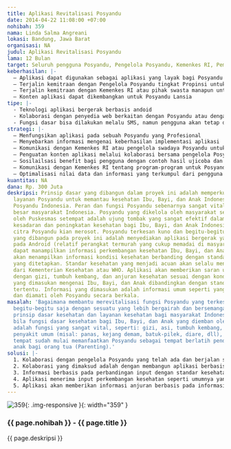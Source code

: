 ```yaml
---
title: Aplikasi Revitalisasi Posyandu
date: 2014-04-22 11:08:00 +07:00
nohibah: 359
nama: Linda Salma Angreani
lokasi: Bandung, Jawa Barat
organisasi: NA
judul: Aplikasi Revitalisasi Posyandu
lama: 12 Bulan
target: Seluruh pengguna Posyandu, Pengelola Posyandu, Kemenkes RI, Pemerintah Indonesia.
keberhasilan: |-
  – Aplikasi dapat digunakan sebagai aplikasi yang layak bagi Posyandu yang Profesional
  – Terjalin kemitraan dengan Pengelola Posyandu tingkat Propinsi untuk dapat memperluas replikasi atau telah digunakan pada 30% jumlah Posyandu yang terdaftar di Satu Propinsi sasaran. Sebagai gambaran saat ini terdapat lebih dari 330 ribu Posyandu di Indonesia (data Kemenkes RI 2012).
  – Terjalin kemitraan dengan Kemenkes RI atau pihak swasta manapun untuk membantu keberlanjutan program
  – Konten aplikasi dapat dikembangkan untuk Posyandu Lansia
tipe: |-
  - Teknologi aplikasi bergerak berbasis andoid
  - Kolaborasi dengan penyedia web berkaitan dengan Posyandu atau dengan Kemenkes RI atau menyediakan sendiri layanan web sebagai langkah awal sebelum replikasi nasional terjadi
  - Fungsi dasar bisa dilakukan melalu SMS, namun pengguna akan tetap diarahkan untuk menggunakan aplikasi bergerak agar dapat lebih bermanfaat
strategi: |-
  – Menfungsikan aplikasi pada sebuah Posyandu yang Profesional
  – Menyebarkan informasi mengenai keberhasilan implementasi aplikasi
  – Komunikasi dengan Kemenkes RI atau pengelola swadaya Posyandu untuk program replikasi yang lebih luas
  – Penguatan konten aplikasi melalui kolaborasi bersama pengelola Posyandu yang telah ada, Kemenkes RI, WHO, atau lembaga swadaya yang peduli mengenai kegiatan kesehatan yang relevan.
  – Sosilailsasi benefit bagi pengguna dengan contoh hasil ujicoba dan testimonial dari tokoh masyarakat
  – Komunikasi dengan Kemenkes RI tentang program-program untuk Posyandu.
  – Optimalisasi nilai data dan informasi yang terkumpul dari pengguna aplikasi untuk grafik kesehatan di Posyandu
kuantitas: NA
dana: Rp. 300 Juta
deskripsi: Prinsip dasar yang dibangun dalam proyek ini adalah memperkuat dan memudahkan
  layanan Posyandu untuk memantau kesehatan Ibu, Bayi, dan Anak Indonesia, atau merivitalisasi
  Posyandu Indonesia. Peran dan fungsi Posyandu sebenarnya sangat vital bagi sebagian
  besar masyarakat Indonesia. Posyandu yang dikelola oleh masyarakat sendiri dan dibina
  oleh Puskesmas setempat adalah ujung tombak yang sangat efektif dalam membumikan
  kesadaran dan peningkatan kesehatan bagi Ibu, Bayi, dan Anak Indonesia. Namun sayangnya,
  citra Posyandu kian merosot. Posyandu terkesan kuno dan begitu-begitu saja. Layanan
  yang dibangun pada proyek ini adalah menyediakan aplikasi bergerak yang berjalan
  pada Android (relatif perangkat termurah yang cukup memadai di masyarakat) yang
  dapat manampilkan informasi perkembangan kesehatan Ibu, Bayi, dan Anak. Aplikasi
  akan menampilkan informasi kondisi kesehatan berbanding dengan standar kesehatan
  yang ditetapkan. Standar kesehatan yang menjadi acuan akan selalu mengacu pada pembaharuan
  dari Kementerian Kesehatan atau WHO. Aplikasi akan memberikan saran umum berkaitan
  dengan gizi, tumbuh kembang, dan anjuran kesehatan sesuai dengan kondisi informasi
  yang dimasukan mengenai Ibu, Bayi, dan Anak dibandingkan dengan standar kesehatan
  tertentu. Informasi yang dimasukan adalah informasi umum seperti yang didapatkan
  dan diamati oleh Posyandu secara berkala.
masalah: 'Bagaimana membantu merevitalisasi fungsi Posyandu yang terkesan kuno dan
  begitu-begitu saja dengan sesuatu yang lebih bergairah dan bersemangat dalam membumikan
  prinsip dasar kesehatan dan layanan kesehatan bagi masyarakat Indonesia. Padahal
  bila fungsi dasar kesehatan bagi Ibu, Bayi, dan Anak yang diemban oleh Posyandu
  adalah fungsi yang sangat vital, seperti: gizi, asi, tumbuh kembang, imunisasi,
  penyakit umum (misal: panas, kejang demam, batuk-pilek, diare, dll), bahkan dibeberapa
  tempat sudah mulai memanfaatkan Posyandu sebagai tempat berlatih pendidikan dasar
  anak bagi orang tua (Parenting).'
solusi: |-
  1. Kolaborasi dengan pengelola Posyandu yang telah ada dan berjalan saat ini, termasuk Kemenkes RI, atau Pengelola Swadaya.
  2. Kolaborasi yang dimaksud adalah dengan membangun aplikasi berbasis android yang menyajikan informasi lebih informatif bagi pengguna Posyandu.
  3. Informasi berbasis pada perbandingan input dengan standar kesehatan tertentu (misalnya dari Kemenkes RI atau WHO) seperti standar gizi, tumbuh kembang, imunisasi, asi, dll.
  4. Aplikasi menerima input perkembangan kesehatan seperti umumnya yang dilakukan di Posyandu. Namun luaran dari aplikasi tersebut secara instan akan memberikan perbandingan informasi yang masuk dengan standar kesehatan tertentu.kelompok individu (misalnya ibu dan anak pada satu keluarga).
  5. Aplikasi akan memberikan informasi anjuran berbasis pada informasi yang diterimanya dan standar yang digunakan. Misalnya, aplikasi akan memberikan saran asupan alternatif gizi bagi bayi termasuk variasi menu dengan meninjau pada persentil tumbuh kembang anak.
---
```


![359](/static/img/hibahcms/359.png){: .img-responsive }{: width="359" }

### {{ page.nohibah }} - {{ page.title }}

{{ page.deskripsi }}

